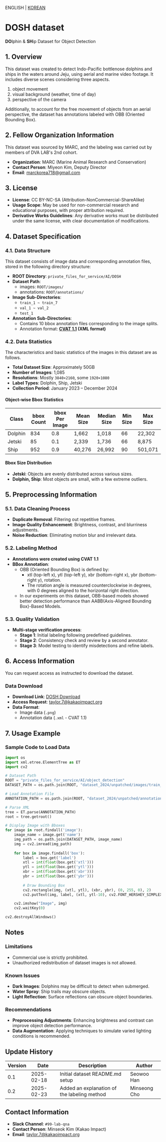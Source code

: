 ENGLISH | [KOREAN](https://github.com/DVA-LAB/DVA_LAB-data/blob/main/README-KO.md)

# DOSH dataset
**DO**lphin & **SH**ip Dataset for Object Detection

## 1. Overview
This dataset was created to detect Indo-Pacific bottlenose dolphins and ships in the waters around Jeju, using aerial and marine video footage. It includes diverse scenes considering three aspects. 

1. object movement
2. visual background (weather, time of day)
3. perspective of the camera

Additionally, to account for the free movement of objects from an aerial perspective, the dataset has annotations labeled with OBB (Oriented Bounding Box).

## 2. Fellow Organization Information
This dataset was sourced by MARC, and the labeling was carried out by members of DVA LAB's 2nd cohort.

- **Organization**: MARC (Marine Animal Research and Conservation)  
- **Contact Person**: Miyeon Kim, Deputy Director  
- **Email**: marckorea718@gmail.com  

## 3. License
- **License**: CC BY-NC-SA (Attribution-NonCommercial-ShareAlike)
- **Usage Scope**: May be used for non-commercial research and educational purposes, with proper attribution required.
- **Derivative Works Guidelines**: Any derivative works must be distributed under the same license, with clear documentation of modifications.

## 4. Dataset Specification

### 4.1. Data Structure
This dataset consists of image data and corresponding annotation files, stored in the following directory structure:

- **ROOT Directory**: `private_files_for_service/AI/DOSH`
- **Dataset Path**:
  - images: `ROOT/images/`
  - annotations: `ROOT/annotations/`
- **Image Sub-Directories**:
  - `train_1 ~ train_7`
  - `val_1 ~ val_2`
  - `test_1`
- **Annotation Sub-Directories**:
  - Contains 10 bbox annotation files corresponding to the image splits.
  - Annotation format: **[CVAT 1.1](https://docs.cvat.ai/docs/manual/advanced/xml_format/#version-11) (XML format)**

### 4.2. Data Statistics
The characteristics and basic statistics of the images in this dataset are as follows.
- **Total Dataset Size**: Approximately 50GB
- **Number of Images**: 1,085
- **Resolutions**: Mostly `3840×2160`, some `1920×1080`
- **Label Types**: Dolphin, Ship, Jetski
- **Collection Period**: January 2023 – December 2024

#### Object-wise Bbox Statistics

| Class   | bbox Count | bbox Per Image | Mean Size | Median Size | Min Size | Max Size |
|---------|------------|----------------|------------|------------|-----------|-----------|
| Dolphin | 834        | 0.8            | 1,662      | 1,018      | 66        | 22,302    |
| Jetski  | 85         | 0.1            | 2,339      | 1,736      | 66        | 8,875     |
| Ship    | 952        | 0.9            | 40,276     | 26,992     | 90        | 501,071   |

#### Bbox Size Distribution
- **Jetski**: Objects are evenly distributed across various sizes.
- **Dolphin, Ship**: Most objects are small, with a few extreme outliers.

## 5. Preprocessing Information

### 5.1. Data Cleaning Process
- **Duplicate Removal**: Filtering out repetitive frames.
- **Image Quality Enhancement**: Brightness, contrast, and blurriness adjustments.
- **Noise Reduction**: Eliminating motion blur and irrelevant data.

### 5.2. Labeling Method
- **Annotations were created using CVAT 1.1**
- **BBox Annotation**:  
  - OBB (Oriented Bounding Box) is defined by:  
    - xtl (top-left x), ytl (top-left y), xbr (bottom-right x), ybr (bottom-right y), rotation.
    - The rotation angle is measured counterclockwise in degrees, with 0 degrees aligned to the horizontal right direction.
  - In our experiments on this dataset, OBB-based models showed better detection performance than AABB(Axis-Aligned Bounding Box)-Based Models.

### 5.3. Quality Validation
- **Multi-stage verification process**:
  - **Stage 1**: Initial labeling following predefined guidelines.
  - **Stage 2**: Consistency check and review by a second annotator.
  - **Stage 3**: Model testing to identify misdetections and refine labels.

## 6. Access Information
You can request access as instructed to download the dataset.
### Data Download
- **Download Link**: [DOSH Download](https://drive.google.com/drive/u/0/folders/1paj06J-G-hm_dqtR2Bhi__6BEyvqzJTe)
- **Access Request**: taylor.7@kakaoimpact.org
- **Data Format**:
  - Image data (`.png`)
  - Annotation data (`.xml` - CVAT 1.1)

## 7. Usage Example

### Sample Code to Load Data
```python
import os
import xml.etree.ElementTree as ET
import cv2

# Dataset Path
ROOT = "private_files_for_service/AI/object_detection"
DATASET_PATH = os.path.join(ROOT, "dataset_2024/unpatched/images/train_1")

# Load Annotation File
ANNOTATION_PATH = os.path.join(ROOT, "dataset_2024/unpatched/annotations/train_1.xml")

# Parse XML
tree = ET.parse(ANNOTATION_PATH)
root = tree.getroot()

# Display Image with Bboxes
for image in root.findall('image'):
    image_name = image.get('name')
    img_path = os.path.join(DATASET_PATH, image_name)
    img = cv2.imread(img_path)
    
    for box in image.findall('box'):
        label = box.get('label')
        xtl = int(float(box.get('xtl')))
        ytl = int(float(box.get('ytl')))
        xbr = int(float(box.get('xbr')))
        ybr = int(float(box.get('ybr')))
        
        # Draw Bounding Box
        cv2.rectangle(img, (xtl, ytl), (xbr, ybr), (0, 255, 0), 2)
        cv2.putText(img, label, (xtl, ytl-10), cv2.FONT_HERSHEY_SIMPLEX, 0.5, (0, 255, 0), 2)

    cv2.imshow("Image", img)
    cv2.waitKey(0)

cv2.destroyAllWindows()
```

## Notes

### Limitations
- Commercial use is strictly prohibited.
- Unauthorized redistribution of dataset images is not allowed.

### Known Issues
- **Dark Images**: Dolphins may be difficult to detect when submerged.
- **Water Spray**: Ship trails may obscure objects.
- **Light Reflection**: Surface reflections can obscure object boundaries.

### Recommendations
- **Preprocessing Adjustments**: Enhancing brightness and contrast can improve object detection performance.
- **Data Augmentation**: Applying techniques to simulate varied lighting conditions is recommended.

## Update History

| Version | Date       | Description                   | Author   |
|---------|-----------|------------------------------|---------|
| 0.1     | 2025-02-18 | Initial dataset README.md setup | Seowoo Han |
| 0.2     | 2025-02-23 | Added an explanation of the labeling method  | Minseong Cho |

## Contact Information
- **Slack Channel**: `#99-lab-qna`
- **Contact Person**: Minseok Kim (Kakao Impact)
- **Email**: taylor.7@kakaoimpact.org
